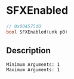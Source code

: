 # SFXEnabled
```c
// 0x004575d0
bool SFXEnabled(unk p0)
```
## Description
```
Minimum Arguments: 1
Maximum Arguments: 1
```
